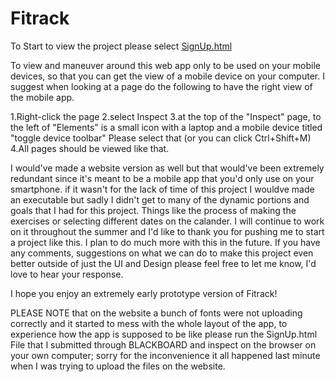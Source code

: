 # Fitrack


To Start to view the project please select [SignUp.html](https://sameemaqbool.github.io/SignUp.html)

To view and maneuver around this web app only to be used on your mobile devices, so that you can get the view of a mobile device on your computer. I suggest when looking at a page do the following to have the right view of the mobile app.

1.Right-click the page
2.select Inspect
3.at the top of the "Inspect" page, to the left of "Elements" is a 
small icon with a laptop and a mobile device titled "toggle device toolbar"
Please select that (or you can click Ctrl+Shift+M)
4.All pages should be viewed like that.

I would've made a website version as well but that would've been extremely redundant since it's meant to be a mobile app that you'd only use on your smartphone. if it wasn't for the lack
of time of this project I wouldve made an executable but sadly I didn't get to many of the dynamic portions and goals that I had for this project. Things like the process of making the exercises or selecting different dates on the calander. I will continue to work on it throughout the summer and I'd like to thank you for pushing me to start a project like this. I plan to do much more with this in the future. If you have any comments, suggestions on what we can do to make this project even better outside of just the UI and Design please feel free to let me know, I'd love to hear your response.

I hope you enjoy an extremely early prototype version of Fitrack!


PLEASE NOTE that on the website a bunch of fonts were not uploading correctly and it started to mess with the whole layout of the app, to experience how the app is supposed to be like please run the SignUp.html File that I submitted through BLACKBOARD and inspect on the browser on your own computer; sorry for the inconvenience it all happened last minute when I was trying to upload the files on the website.
